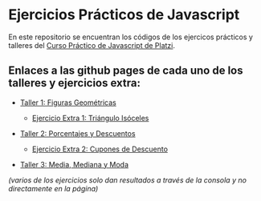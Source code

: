 # Ejercicios Prácticos de Javascript
En este repositorio se encuentran los códigos de los ejercicos prácticos y talleres del [Curso Práctico de Javascript de Platzi](https://platzi.com/cursos/javascript-practico/).

## Enlaces a las github pages de cada uno de los talleres y ejercicios extra:

- [Taller 1: Figuras Geométricas](https://v-miguel-v.github.io/Ejercicios-Practicos-de-Javascript/Taller%201%20-%20Figuras%20Geom%C3%A9tricas/figuras.html)
  - [Ejercicio Extra 1: Triángulo Isóceles](https://v-miguel-v.github.io/Ejercicios-Practicos-de-Javascript/Taller%201%20-%20Figuras%20Geom%C3%A9tricas/triangulo_isoceles.html)

- [Taller 2: Porcentajes y Descuentos](https://v-miguel-v.github.io/Ejercicios-Practicos-de-Javascript/Taller%202%20-%20Porcentajes%20y%20Descuentos/porcentajes_y_descuentos.html)
  - [Ejercicio Extra 2: Cupones de Descuento](https://v-miguel-v.github.io/Ejercicios-Practicos-de-Javascript/Taller%202%20-%20Porcentajes%20y%20Descuentos/cupones.html)

- [Taller 3: Media, Mediana y Moda](https://v-miguel-v.github.io/Ejercicios-Practicos-de-Javascript/Taller%203%20-%20Media,%20Mediana%20y%20Moda/media-mediana-moda.html)

_(varios de los ejercicios solo dan resultados a través de la consola y no directamente en la página)_
